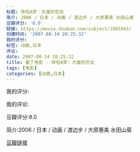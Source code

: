 ```yaml
---
标题: 哆啦A梦：大雄的恐龙
简介: 2006 / 日本 / 动画 / 渡边步 / 大原惠美 水田山葵
豆瓣评分: '8.0'
链接: https://movie.douban.com/subject/1865943/
创建时间: '2007-08-14 20:25:32'
我的评分:
标签: 动画,日本
评论:
date: 2007-08-14 20:25:32
title: 看了电影 - 哆啦A梦：大雄的恐龙
tags: [电影]
categories: [动画,日本]
---
```


我的评分:

我的评论:

豆瓣评分:8.0

简介:2006 / 日本 / 动画 / 渡边步 / 大原惠美 水田山葵

[豆瓣链接](https://movie.douban.com/subject/1865943/)

